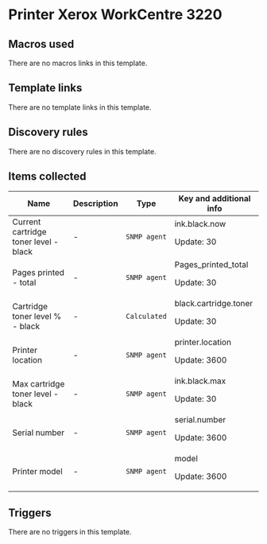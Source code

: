 # Printer Xerox WorkCentre 3220

## Macros used

There are no macros links in this template.

## Template links

There are no template links in this template.

## Discovery rules

There are no discovery rules in this template.

## Items collected

|Name|Description|Type|Key and additional info|
|----|-----------|----|----|
|Current cartridge toner level - black|<p>-</p>|`SNMP agent`|ink.black.now<p>Update: 30</p>|
|Pages printed - total|<p>-</p>|`SNMP agent`|Pages_printed_total<p>Update: 30</p>|
|Cartridge toner level % - black|<p>-</p>|`Calculated`|black.cartridge.toner<p>Update: 30</p>|
|Printer location|<p>-</p>|`SNMP agent`|printer.location<p>Update: 3600</p>|
|Max cartridge toner level - black|<p>-</p>|`SNMP agent`|ink.black.max<p>Update: 30</p>|
|Serial number|<p>-</p>|`SNMP agent`|serial.number<p>Update: 3600</p>|
|Printer model|<p>-</p>|`SNMP agent`|model<p>Update: 3600</p>|
## Triggers

There are no triggers in this template.

